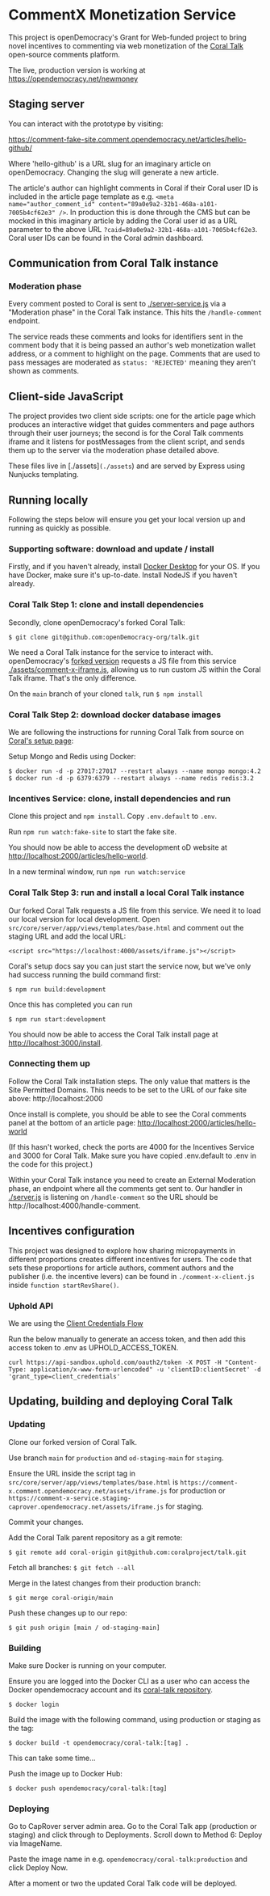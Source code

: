 # CommentX Monetization Service

This project is openDemocracy's Grant for Web-funded project to bring novel incentives to commenting via web monetization of the [Coral Talk](https://github.com/coralproject/talk) open-source comments platform.

The live, production version is working at https://opendemocracy.net/newmoney

## Staging server

You can interact with the prototype by visiting:

https://comment-fake-site.comment.opendemocracy.net/articles/hello-github/

Where 'hello-github' is a URL slug for an imaginary article on openDemocracy. Changing the slug will generate a new article.

The article's author can highlight comments in Coral if their Coral user ID is included in the article page template as e.g. `<meta name="author_comment_id" content="89a0e9a2-32b1-468a-a101-7005b4cf62e3" />`. In production this is done through the CMS but can be mocked in this imaginary article by adding the Coral user id as a URL parameter to the above URL `?caid=89a0e9a2-32b1-468a-a101-7005b4cf62e3`. Coral user IDs can be found in the Coral admin dashboard.

## Communication from Coral Talk instance

### Moderation phase

Every comment posted to Coral is sent to [./server-service.js](./server-service.js) via a "Moderation phase" in the Coral Talk instance. This hits the `/handle-comment` endpoint.

The service reads these comments and looks for identifiers sent in the comment body that it is being passed an author's web monetization wallet address, or a comment to highlight on the page. Comments that are used to pass messages are moderated as `status: 'REJECTED'` meaning they aren't shown as comments.

## Client-side JavaScript

The project provides two client side scripts: one for the article page which produces an interactive widget that guides commenters and page authors through their user journeys; the second is for the Coral Talk comments iframe and it listens for postMessages from the client script, and sends them up to the server via the moderation phase detailed above.

These files live in [./assets]`(./assets`) and are served by Express using Nunjucks templating.

## Running locally

Following the steps below will ensure you get your local version up and running as quickly as possible. 

### Supporting software: download and update / install

Firstly, and if you haven't already, install [Docker Desktop](https://www.docker.com/products/docker-desktop) for your OS. If you have Docker, make sure it's up-to-date. Install NodeJS if you haven't already.

### Coral Talk Step 1: clone and install dependencies

Secondly, clone openDemocracy's forked Coral Talk:

`$ git clone git@github.com:openDemocracy-org/talk.git`

We need a Coral Talk instance for the service to interact with. openDemocracy's [forked version](https://github.com/openDemocracy-org/talk) requests a JS file from this service [./assets/comment-x-iframe.js](./assets/comment-x-iframe.js), allowing us to run custom JS within the Coral Talk iframe. That's the only difference.

On the `main` branch of your cloned `talk`, run `$ npm install`

### Coral Talk Step 2: download docker database images

We are following the instructions for running Coral Talk from source on [Coral's setup page](https://docs.coralproject.net/coral/#source):

Setup Mongo and Redis using Docker:

```
$ docker run -d -p 27017:27017 --restart always --name mongo mongo:4.2
$ docker run -d -p 6379:6379 --restart always --name redis redis:3.2
```

### Incentives Service: clone, install dependencies and run

Clone this project and `npm install`. Copy `.env.default` to `.env`. 

Run `npm run watch:fake-site` to start the fake site.

You should now be able to access the development oD website at [http://localhost:2000/articles/hello-world](http://localhost:2000/articles/hello-world]).

In a new terminal window, run `npm run watch:service`

### Coral Talk Step 3: run and install a local Coral Talk instance

Our forked Coral Talk requests a JS file from this service. We need it to load our local version for local development. Open `src/core/server/app/views/templates/base.html` and comment out the staging URL and add the local URL:

`<script src="https://localhost:4000/assets/iframe.js"></script>`

Coral's setup docs say you can just start the service now, but we've only had success running the build command first:

`$ npm run build:development`

Once this has completed you can run

`$ npm run start:development`

You should now be able to access the Coral Talk install page at [http://localhost:3000/install](http://localhost:3000/install). 

### Connecting them up

Follow the Coral Talk installation steps. The only value that matters is the Site Permitted Domains. This needs to be set to the URL of our fake site above: http://localhost:2000

Once install is complete, you should be able to see the Coral comments panel at the bottom of an article page: [http://localhost:2000/articles/hello-world](http://localhost:2000/articles/hello-world])

(If this hasn't worked, check the ports are 4000 for the Incentives Service and 3000 for Coral Talk. Make sure you have copied .env.default to .env in the code for this project.)

Within your Coral Talk instance you need to create an External Moderation phase, an endpoint where all the comments get sent to. Our handler in [./server.js](./server.js) is listening on `/handle-comment` so the URL should be http://localhost:4000/handle-comment. 


## Incentives configuration

This project was designed to explore how sharing micropayments in different proportions creates different incentives for users. The code that sets these proportions for article authors, comment authors and the publisher (i.e. the incentive levers) can be found in `./comment-x-client.js` inside `function startRevShare()`.

### Uphold API

We are using the [Client Credentials Flow](https://uphold.com/en/developer/api/documentation/#client-credentials-flow)

Run the below manually to generate an access token, and then add this access token to .env as UPHOLD_ACCESS_TOKEN.

`curl https://api-sandbox.uphold.com/oauth2/token -X POST -H "Content-Type: application/x-www-form-urlencoded" -u 'clientID:clientSecret' -d 'grant_type=client_credentials'`

## Updating, building and deploying Coral Talk

### Updating

Clone our forked version of Coral Talk.

Use branch `main` for `production` and `od-staging-main` for `staging`.

Ensure the URL inside the script tag in `src/core/server/app/views/templates/base.html` is `https://comment-x.comment.opendemocracy.net/assets/iframe.js` for production or `https://comment-x-service.staging-caprover.opendemocracy.net/assets/iframe.js` for staging.

Commit your changes.

Add the Coral Talk parent repository as a git remote:

`$ git remote add coral-origin git@github.com:coralproject/talk.git`

Fetch all branches: `$ git fetch --all`

Merge in the latest changes from their production branch:

`$ git merge coral-origin/main`

Push these changes up to our repo:

`$ git push origin [main / od-staging-main]`

### Building

Make sure Docker is running on your computer.

Ensure you are logged into the Docker CLI as a user who can access the Docker opendemocracy account and its [coral-talk repository](https://hub.docker.com/repository/docker/opendemocracy/coral-talk).

`$ docker login`

Build the image with the following command, using production or staging as the tag:

`$ docker build -t opendemocracy/coral-talk:[tag] .`

This can take some time...

Push the image up to Docker Hub:

`$ docker push opendemocracy/coral-talk:[tag]`

### Deploying

Go to CapRover server admin area. Go to the Coral Talk app (production or staging) and click through to Deployments. Scroll down to Method 6: Deploy via ImageName.

Paste the image name in e.g. `opendemocracy/coral-talk:production` and click Deploy Now.

After a moment or two the updated Coral Talk code will be deployed.
